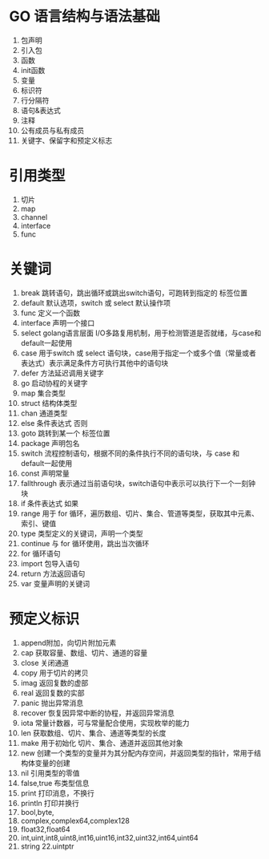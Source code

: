 # GO 语言结构与语法基础
1. 包声明
2. 引入包
3. 函数
4. init函数
5. 变量
6. 标识符
7. 行分隔符
8. 语句&表达式
9. 注释
10. 公有成员与私有成员
11. 关键字、保留字和预定义标志

# 引用类型
1. 切片
2. map
3. channel
4. interface
5. func

# 关键词
1. break 跳转语句，跳出循环或跳出switch语句，可跑转到指定的 标签位置
2. default 默认选项，switch 或 select 默认操作项
3. func 定义一个函数
4. interface 声明一个接口
5. select golang语言层面 I/O多路复用机制，用于检测管道是否就绪，与case和default一起使用
6. case 用于switch 或 select 语句块，case用于指定一个或多个值（常量或者表达式）表示满足条件方可执行其他中的语句块
7. defer 方法延迟调用关键字
8. go 启动协程的关键字
9. map 集合类型
10. struct 结构体类型
11. chan 通道类型
12. else 条件表达式 否则
13. goto 跳转到某一个 标签位置
14. package 声明包名
15. switch 流程控制语句，根据不同的条件执行不同的语句块，与 case 和 default一起使用
16. const 声明常量
17. fallthrough 表示通过当前语句块，switch语句中表示可以执行下一个一刻钟块
18. if 条件表达式 如果
19. range 用于 for 循环，遍历数组、切片、集合、管道等类型，获取其中元素、索引、键值
20. type 类型定义的关键词，声明一个类型
21. continue 与 for 循环使用，跳出当次循环
22. for 循环语句
23. import 包导入语句
24. return 方法返回语句
25. var 变量声明的关键词

# 预定义标识
1. append附加，向切片附加元素
2. cap 获取容量、数组、切片、通道的容量
3. close 关闭通道
4. copy 用于切片的拷贝
5. imag 返回复数的虚部
6. real 返回复数的实部
7. panic 抛出异常消息
8. recover 恢复因异常中断的协程，并返回异常消息
9. iota 常量计数器，可与常量配合使用，实现枚举的能力
10. len 获取数组、切片、集合、通道等类型的长度
11. make 用于初始化 切片、集合、通道并返回其他对象
12. new 创建一个类型的变量并为其分配内存空间，并返回类型的指针，常用于结构体变量的创建
13. nil 引用类型的零值
14. false,true 布类型信息
15. print 打印消息，不换行
16. println 打印并换行
17. bool,byte,
18. complex,complex64,complex128
19. float32,float64
20. int,uint,int8,uint8,int16,uint16,int32,uint32,int64,uint64
21. string
22.uintptr

